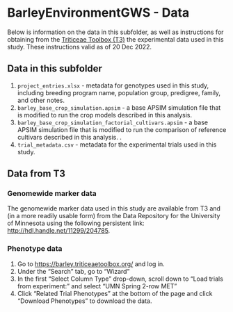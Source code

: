 
<!-- README.md is generated from README.Rmd. Please edit that file -->

# BarleyEnvironmentGWS - Data

Below is information on the data in this subfolder, as well as
instructions for obtaining from the [Triticeae Toolbox
(T3)](https://triticeaetoolbox.org/barley) the experimental data used in
this study. These instructions valid as of 20 Dec 2022.

## Data in this subfolder

1.  `project_entries.xlsx` - metadata for genotypes used in this study,
    including breeding program name, population group, predigree,
    family, and other notes.
2.  `barley_base_crop_simulation.apsim` - a base APSIM simulation file
    that is modified to run the crop models described in this analysis.
3.  `barley_base_crop_simulation_factorial_cultivars.apsim` - a base
    APSIM simulation file that is modified to run the comparison of
    reference cultivars described in this analysis. .
4.  `trial_metadata.csv` - metadata for the experimental trials used in
    this study.

## Data from T3

### Genomewide marker data

The genomewide marker data used in this study are available from T3 and
(in a more readily usable form) from the Data Repository for the
University of Minnesota using the following persistent link:
<http://hdl.handle.net/11299/204785>.

### Phenotype data

1.  Go to <https://barley.triticeaetoolbox.org/> and log in.  
2.  Under the “Search” tab, go to “Wizard”  
3.  In the first “Select Column Type” drop-down, scroll down to “Load
    trials from experiment:” and select “UMN Spring 2-row MET”  
4.  Click “Related Trial Phenotypes” at the bottom of the page and click
    “Download Phenotypes” to download the data.
